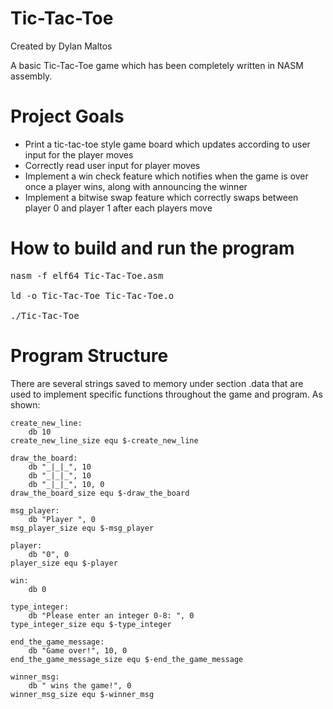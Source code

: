 # Tic-Tac-Toe

Created by Dylan Maltos

A basic Tic-Tac-Toe game which has been completely written in NASM assembly.

# Project Goals

* Print a tic-tac-toe style game board which updates according to user input for the player moves
* Correctly read user input for player moves
* Implement a win check feature which notifies when the game is over once a player wins, along with announcing the winner
* Implement a bitwise swap feature which correctly swaps between player 0 and player 1 after each players move

# How to build and run the program

<pre>
nasm -f elf64 Tic-Tac-Toe.asm

ld -o Tic-Tac-Toe Tic-Tac-Toe.o

./Tic-Tac-Toe
</pre>

# Program Structure

There are several strings saved to memory under section .data that are used to implement specific functions throughout the game and program. As shown:

	create_new_line:
		db 10
	create_new_line_size equ $-create_new_line

	draw_the_board:
		db "_|_|_", 10
		db "_|_|_", 10
		db "_|_|_", 10, 0
	draw_the_board_size equ $-draw_the_board

	msg_player:
		db "Player ", 0
	msg_player_size equ $-msg_player

	player:
		db "0", 0
	player_size equ $-player

	win:
		db 0
	
	type_integer:
		db "Please enter an integer 0-8: ", 0
	type_integer_size equ $-type_integer 

	end_the_game_message:
		db "Game over!", 10, 0
	end_the_game_message_size equ $-end_the_game_message

	winner_msg:
		db " wins the game!", 0
	winner_msg_size equ $-winner_msg
